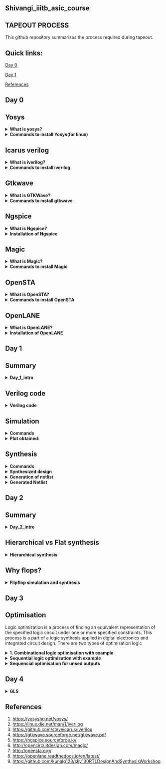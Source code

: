 ## Shivangi_iiitb_asic_course

## TAPEOUT PROCESS
 This github repository summarizes the process required  during tapeout.

## Quick links:

[Day 0](#day-0)

[Day 1](#day-1)


[References](#references)

## Day 0
## Yosys

<details>
  <summary><strong>What is yosys?</strong></summary> 
  
  Yosys is a framework for Verilog RTL synthesis.
  It currently has extensive Verilog-2005 support and provides a basic set of     synthesis algorithms for various application domains. 
  Yosys can be adapted to perform any synthesis job by combining the existing passes (algorithms) using synthesis scripts and adding    additional passes as needed by extending the Yosys C++ code base.
  Yosys is free software licensed under the ISC license (a GPL compatible license that is similar in terms to the MIT license or the 
  2-clause BSD license).

</details>

<details>
  <summary><strong>Commands to install Yosys(for linux)</strong></summary> 

```
$ git clone https://github.com/YosysHQ/yosys.git
$ cd yosys-master
$ sudo apt install make (If make is not installed please install it)
$ sudo apt-get install build-essential clang bison flex
libreadline-dev gawk tcl-dev libffi-dev git
graphviz xdot pkg-config python3 libboost-system-dev
libboost-python-dev libboost-filesystem-dev zlib1g-dev
$ make config-gcc
$ make
$ sudo make install
```

![Screenshot from 2023-07-31 09-58-53](https://github.com/Shivangi2207/shivangi_iiitb_asic_course/assets/140998647/f0898f77-7e00-41a6-8a96-036bb38a882c)

</details>

## Icarus verilog

<details>
  <summary><strong> What is iverilog? </strong></summary>

Icarus verilog is a compiler that translates Verilog source code into executable programs for simulation, or other netlist formats for further processing. The currently supported targets are vvp for simulation, and fpga for synthesis. 
</details>

<details>
  <summary><strong> Commands to install iverilog</strong></summary>

```

sudo apt-get install iverilog
```

![Screenshot from 2023-07-31 09-59-32](https://github.com/Shivangi2207/shivangi_iiitb_asic_course/assets/140998647/6338283f-7296-4109-8ccb-638488b8c950)

</details>

## Gtkwave
<details>
  <summary><strong>What is GTKWave?</strong></summary>

GTKWave is an analysis tool used to perform debugging on Verilog or VHDL
simulation models. With the exception of interactive VCD viewing, it is not
intended to be run interactively with simulation, but instead relies on a post-
mortem approach through the use of dumpfiles. 
</details>

<details>
  <summary><strong>Commands to install gtkwave</strong></summary>

```
$ sudo apt update
$ sudo apt install gtkwave
```
![Screenshot from 2023-07-31 10-00-10](https://github.com/Shivangi2207/shivangi_iiitb_asic_course/assets/140998647/5d015986-fa7c-4114-ab27-71e5090eb0b5)
</details>


## Ngspice
<details>
<summary><strong> What is Ngspice?</strong></summary>
	
 Ngspice is the open source spice simulator for electric and electronic circuits.
 Ngspice offers a wealth of device models for active, passive, analog, and digital elements. Model parameters are provided by our       collections, by the semiconductor device manufacturers, or from semiconductor foundries. The user adds her circuits as a netlist, and the output is one or more graphs of currents, voltages and other electrical quantities or is saved in a data file.
</details>

  <details>
<summary><strong>  Installation of Ngspice</strong></summary>

Download the tarball from https://sourceforge.net/projects/ngspice/files/ to a local directory and then follow the commands given below :

## Dependency for Ngspice:
```
$ sudo apt-get install libxaw7-dev
```

## Commands for installation:
```
$ tar -zxvf ngspice-40.tar.gz
$ cd ngspice-40
$ mkdir release
$ cd release
$ ../configure  --with-x --with-readline=yes --disable-debug
$ make
$ sudo make install
```

![Screenshot from 2023-08-02 11-50-49](https://github.com/Shivangi2207/shivangi_iiitb_asic_course/assets/140998647/8f533196-cc13-4d60-bb26-73b644097f62)

  
</details>

## Magic
<details>
<summary><strong> What is Magic?</strong></summary>  

Magic is a venerable VLSI layout tool, written in the 1980's at Berkeley by John Ousterhout, now famous primarily for writing the scripting interpreter language Tcl. Due largely in part to its liberal Berkeley open-source license, magic has remained popular with universities and small companies. The open-source license has allowed VLSI engineers with a bent toward programming to implement clever ideas and help magic stay abreast of fabrication technology. However, it is the well thought-out core algorithms which lend to magic the greatest part of its popularity. Magic is widely cited as being the easiest tool to use for circuit layout, even for people who ultimately rely on commercial tools for their product design flow. 

</details>

<details>
<summary><strong> Commands to install Magic</strong></summary>  

```
sudo apt-get install m4
sudo apt-get install tcsh
sudo apt-get install csh
sudo apt-get install libx11-dev
sudo apt-get install tcl-dev tk-dev
sudo apt-get install libcairo2-dev
sudo apt-get install mesa-common-dev libglu1-mesa-dev
sudo apt-get install libncurses-dev
git clone https://github.com/RTimothyEdwards/magic
cd magic
./configure
make
sudo make install
```
![Screenshot from 2023-08-02 10-40-41](https://github.com/Shivangi2207/shivangi_iiitb_asic_course/assets/140998647/72965e3d-5ae9-4ceb-83d9-04ea78a89492)




</details>

## OpenSTA
<details>
<summary><strong>What is OpenSTA?</strong></summary>

OpenSTA is a distributed software testing architecture designed around CORBA, it was originally developed to be commercial software by CYRANO. The current toolset has the capability of performing scripted HTTP and HTTPS heavy load tests with performance measurements from Win32 platforms. However, the architectural design means it could be capable of much more.
</details>

<details>
<summary><strong>Commands to install OpenSTA</strong></summary>

## Steps:
Prior to the installation of the OpenSTA install the dependencies using the command shown below :
```
sudo apt-get install cmake clang gcc tcl swig bison flex 
```

After installing the dependencies use the following command to install OpenSTA:

```
git clone https://github.com/The-OpenROAD-Project/OpenSTA.git
cd OpenSTA
mkdir build
cd build
cmake ..
make
sudo make install
```

![Screenshot from 2023-08-02 11-44-43](https://github.com/Shivangi2207/shivangi_iiitb_asic_course/assets/140998647/d5b824eb-4c7b-4453-8d68-65950d9b69fd)


  
</details>

## OpenLANE
<details>
<summary><strong>What is OpenLANE?</strong></strong></summary> 

OpenLane is an automated RTL to GDSII flow based on several components including OpenROAD, Yosys, Magic, Netgen, CVC, SPEF-Extractor, KLayout and a number of custom scripts for design exploration and optimization. It also provides a number of custom scripts for design exploration and optimization.
OpenLane abstracts the underlying open source utilities, and allows users to configure all their behavior with just a single configuration file.
</details>

<details>
<summary><strong>Installation of OpenLANE</strong></strong></summary> 

Prior to the installation of the OpenLane install the dependencies and packages using the command shown below :

```
sudo apt-get update
sudo apt-get upgrade
sudo apt install -y build-essential python3 python3-venv python3-pip make git
```

## Docker Installation

```
sudo apt install apt-transport-https ca-certificates curl software-properties-common
curl -fsSL https://download.docker.com/linux/ubuntu/gpg | sudo gpg --dearmor -o /usr/share/keyrings/docker-archive-keyring.gpg

echo "deb [arch=amd64 signed-by=/usr/share/keyrings/docker-archive-keyring.gpg] https://download.docker.com/linux/ubuntu $(lsb_release -cs) stable" | sudo tee /etc/apt/sources.list.d/docker.list > /dev/null

sudo apt update
sudo apt install docker-ce docker-ce-cli containerd.io
sudo docker run hello-world

sudo groupadd docker
sudo usermod -aG docker $USER
sudo reboot 


# Check for installation
sudo docker run hello-world
```

## Steps to install OpenLane, PDKs and Tools

```
cd $HOME
git clone https://github.com/The-OpenROAD-Project/OpenLane
cd OpenLane
make
make test
```
</details>



## Day 1

## Summary
<details>
<summary><strong>Day_1_intro</strong></summary>
 
In todays Lab i have done simulation and synthesis of 2x1 Mux  using iverilog and yosys respectively. iverilog generates from the RTL design and its testbench a value changing dump file (vcd). gtkwave is the tool used to plot the simulation results of the design.

## Simulator
Simulator is the tool used for simulating the design.Here we have used iverilog. RTL design is checked for adherence to the specs by simulting the design.It changes on input signals.Only when the input changes the output is evaluated.

## RTL Design
Design is the actual code or set of verilog codes which has the intended functionality to meet with the required specifications.It may have 1 or more primary inputs and outputs.
## Testbench
Testbench is the setup to apply stimulus to the design to check its functionality.It does not have any primary i/p or o/p.

![Screenshot from 2023-08-09 10-00-22](https://github.com/Shivangi2207/shivangi_iiitb_asic_course/assets/140998647/68b1864c-7690-4f67-a25b-b798957bbdde)


## Synthesizer
It is a tool which is used for converting the RTL To netlist.Here we have used Yosys for synthesizer. In this we use same testbench that we have used during simulation to verify the synthesis.The design is converted into gates and the connections are made between the gates.This is given out as a file called netlist.

<img src="https://github.com/Shivangi2207/shivangi_iiitb_asic_course/assets/140998647/3e2c91f3-9abc-4367-8201-da4faf13b052" alt="alt text" width="400" height="400">

## .lib 
Lib file is a short form of Liberty Timing file. Liberty syntax is followed to write a .lib file. It is a collection of logical modules. It includes basic logic gates like And, Or,Not etc. It contains different flavours of gate (slow,fast,medium).

<img src="https://github.com/Shivangi2207/shivangi_iiitb_asic_course/assets/140998647/20e36961-74b3-4eeb-b183-a798594a00ad" width="400" height="400">


So based on our requirement we use different flavours of cell.

a) Faster the cells lesser is the delay, but for that we need wider transistors      so the power dissipation will be more too.So faster cells donot come free,they    come at penalty of area and power.More use of faster cell will result in bad      circuit with large area and power dissipation.

b) slower cells are used at non-critical path where we donot require high            performance where delay is not an issue so our power dissipation and area will    also be minimum. But more use of slower cells will make our circuit sluggish.



      
</details>

## Verilog code
<details>
<summary><strong>Verilog code</strong></summary>
The verilog codes of the 2x1 mux (good_mux.v) and its testbench (tb_good_mux.v) are taken from https://github.com/kunalg123/sky130RTLDesignAndSynthesisWorkshop.git


## Commands to download the lab folder

```
$ git clone https://github.com/kunalg123/vsdflow.git
$ git clone https://github.com/kunalg123/sky130RTLDesignAndSynthesisWorkshop.git


```   

 
## Verilog code of good_mux.v and tb_good_mux.v

## Design file
```

module good_mux (input i0 , input i1 , input sel , output reg y);
always @ (*)
begin
	if(sel)
		y <= i1;
	else 
		y <= i0;
end
endmodule

```
## Test bench

```

`timescale 1ns / 1ps
module tb_good_mux;
	// Inputs
	reg i0,i1,sel;
	// Outputs
	wire y;

        // Instantiate the Unit Under Test (UUT)
	good_mux uut (
		.sel(sel),
		.i0(i0),
		.i1(i1),
		.y(y)
	);

	initial begin
	$dumpfile("tb_good_mux.vcd");
	$dumpvars(0,tb_good_mux);
	// Initialize Inputs
	sel = 0;
	i0 = 0;
	i1 = 0;
	#300 $finish;
	end

always #75 sel = ~sel;
always #10 i0 = ~i0;
always #55 i1 = ~i1;
endmodule

```
</details>

## Simulation
<details>
<summary><strong>Commands</strong></summary>
To simulate and view plots of 2x1 mux (good_mux.v) and its testbench (tb_good_mux.v) following commands are used:

```
$ iverilog good_mux.v tb_good_mux.v
$ ./a.out
$ gtkwave tb_good_mux.vcd

```
</details>

<details>
<summary><strong>Plot obtained:</strong></summary>

![Screenshot from 2023-08-08 23-47-03](https://github.com/Shivangi2207/shivangi_iiitb_asic_course/assets/140998647/5083f91b-52f1-4343-94de-353008bd834b)

</details>


##  Synthesis
<details>
<summary><strong>Commands</strong></strong></summary>
 

In the directory of verilog_files (/home/shivangi/VLSI/sky130RTLDesignAndSynthesisWorkshop/verilog_files) following commands are used to synthesize and view Synthesized design :

```
$ yosys
yosys> read_liberty -lib ../my_lib/lib/sky130_fd_sc_hd__tt_025C_1v80.lib
yosys> read_verilog good_mux.v
synth -top good_mux
yosys> abc -liberty ../my_lib/lib/sky130_fd_sc_hd__tt_025C_1v80.lib 
yosys> show
```
</details>


<details>
<summary><strong>Synthesized design</strong></strong></summary>

![Screenshot from 2023-08-09 00-09-18](https://github.com/Shivangi2207/shivangi_iiitb_asic_course/assets/140998647/16ddbc34-90bb-47ba-809c-2fed1fa67731)

</details>

<details>
<summary><strong>Generation of netlist</strong></strong></summary>


Now, to generate the netlist following commands are used:

```
yosys> write_verilog good_mux_netlist.v
yosys> write_verilog -noattr good_mux_netlist.v
yosys> !gvim good_mux_netlist.v 

```

![Screenshot from 2023-08-09 10-02-49](https://github.com/Shivangi2207/shivangi_iiitb_asic_course/assets/140998647/9e260074-ba0a-4f5e-8629-7195665ac8ad)

</details>

<details>
<summary><strong>Generated Netlist</strong></strong></summary>

![Screenshot from 2023-08-09 00-18-20](https://github.com/Shivangi2207/shivangi_iiitb_asic_course/assets/140998647/22c8fd55-79f5-4f7d-b58d-04b4f8dc837b)

      
</details>

## Day 2
## Summary
<details>
<summary><strong>Day_2_intro</strong></summary>
In todays lab I have learnt about .lib file and different flavours of gate present in .lib file.
Along with that i have synthesized a multiple module (made of two submodules) at the multiple module level (both in hierarchical and flattened forms) then at the submodule level. 
//complete it

## .lib file
We have used sky130_fd_sc_hd__tt_025C_1v80.lib file. The name of the .lib file represent different parameter as follows:

tt- typical process

025C- temperature

1v80-voltage

![Screenshot from 2023-08-14 21-50-52](https://github.com/Shivangi2207/shivangi_iiitb_asic_course/assets/140998647/a565ec55-5300-4a98-aff7-e68959c89ec2)

Now .lib file also contains different flavours of gate modules. lets look through some different and gate module present in our .lib file

 ![Screenshot from 2023-08-14 21-56-11](https://github.com/Shivangi2207/shivangi_iiitb_asic_course/assets/140998647/1235470d-8fb3-4712-b864-7d9046ecd3fb)

 As shown in the above fig. three types of gate module are there we have and2_0 , and2_2, and2_4. If we carefully look into the figure we will see that the area is less for the 1st one and largest for the 3rd one.So and0_4 is the wide transistor and and2_0 is the narrow one so the and0_4 will be fastest and and2_0 is the slowest and performance of the middle one  is in betwwen these two transistors. So according to our own requirement we will choose what to use and where to use these modules. 

</details>

## Hierarchical vs Flat synthesis

<details>
	<summary><strong>Hierarchical synthesis</strong></summary>
 Lets understand the sysnthesis with the of an example. I have synthesized a mutiple_modules.v file whose code is given below. In this we have multiple_modules as a top module in which we have instatiated sub_module1 and sub_module2 which performs And operation and or operation respectively.

```
module sub_module2 (input a, input b, output y);
	assign y = a | b;
endmodule

module sub_module1 (input a, input b, output y);
	assign y = a&b;
endmodule

module multiple_modules (input a, input b, input c , output y);
	wire net1;
	sub_module1 u1(.a(a),.b(b),.y(net1));  //net1 = a&b
	sub_module2 u2(.a(net1),.b(c),.y(y));  //y = net1|c ,ie y = a&b + c;
endmodule
```

Then I synthesized the file using following commands:
```
yosys> read_liberty -lib ../my_lib/lib/sky130_fd_sc_hd__tt_025C_1v80.lib 
yosys> read_verilog multiple_modules.v
yosys> synth -top multiple_modules
yosys> abc -liberty ../my_lib/lib/sky130_fd_sc_hd__tt_025C_1v80.lib
yosys> show multiple_modules 

```

This is the schematic as per the port connection in th above module.
![IMG_20230814_225311](https://github.com/Shivangi2207/shivangi_iiitb_asic_course/assets/140998647/6f8e28e9-b723-4421-81d8-d415a3acd52b)

Commands to get the hierarchical netlist:
```
yosys> write_verilog -noattr multiple_modules_hier.v
yosys> !gvim  multiple_modules_hier.v
```
However we get the following schematic instead of the above one. 
![Screenshot from 2023-08-14 22-43-12](https://github.com/Shivangi2207/shivangi_iiitb_asic_course/assets/140998647/39e5911f-865c-4a80-b41e-1fcc4d6f9349)

This is what we call hierarchical design.The synthesizer considers the module hierarcy and does the mapping accordting to instantiation. Here is the hierarchical netlist code for the multiple_modules:

```
module multiple_modules(a, b, c, y);
	  input a;
	 input b;
	 input c;
	  wire net1;
	 output y;
  sub_module1 u1 (.a(a),.b(b),.y(net1) );
  sub_module2 u2 (.a(net1),.b(c),.y(y));
endmodule

module sub_module1(a, b, y);
 wire _0_;
 wire _1_;
 wire _2_;
 input a;
 input b;
 output y;
 sky130_fd_sc_hd__and2_0 _3_ (.A(_1_),.B(_0_),.X(_2_));
 assign _1_ = b;
 assign _0_ = a;
 assign y = _2_;
endmodule

module sub_module2(a, b, y);
wire _0_;
 wire _1_;
 wire _2_;
input a;
input b;
 output y;
 sky130_fd_sc_hd__lpflow_inputiso1p_1 _3_ (.A(_1_),.SLEEP(_0_),.X(_2_) );
 assign _1_ = b;
 assign _0_ = a;
 assign y = _2_;
endmodule
```

## Flat synthesis

In the flat synthesis hierarchies are flattened out and directly instantiates gates here. The flattened netlist is given below.

```

module multiple_modules(a, b, c, y);
      wire _0_;
      wire _1_;
      wire _2_;
      wire _3_;
      wire _4_;
      wire _5_;
      input a;
      wire a;
      input b;
      wire b;
      input c;
      wire c;
      wire net1;
      wire \u1.a ;
      wire \u1.b ;
      wire \u1.y ;
      wire \u2.a ;
      wire \u2.b ;
      wire \u2.y ;
      output y;
      wire y;
  sky130_fd_sc_hd__and2_0 _6_ (
            .A(_1_),
            .B(_0_),
            .X(_2_)
              );
  sky130_fd_sc_hd__or2_0 _7_ (
            .A(_4_),
            .B(_3_),
            .X(_5_)
              );
  assign _4_ = \u2.b ;
  assign _3_ = \u2.a ;
  assign \u2.y  = _5_;
  assign \u2.a  = net1;
  assign \u2.b  = c;
  assign y = \u2.y ;
  assign _1_ = \u1.b ;
  assign _0_ = \u1.a ;
  assign \u1.y  = _2_;
  assign \u1.a  = a;
  assign \u1.b  = b;
  assign net1 = \u1.y ;
endmodule
```
The commands for flat synthesis are:
```
yosys> flatten
yosys> write_verilog -noattr multiple_modules_flat.v
yosys> !vim multiple_modules_flat.v
```
This is the synthyesized circuit for a flattened netlist. Here u1 and u2 are flattened and directly or gates are realized.

![Screenshot from 2023-08-15 00-45-04](https://github.com/Shivangi2207/shivangi_iiitb_asic_course/assets/140998647/3dcc2b79-a888-470b-b888-9667f159a82a)

</details>



## Why flops?

<details>
<summary><strong>Flipflop simulation and synthesis</strong></summary>

## Asynchronous reset flipflip

```
module dff_asyncres_syncres ( input clk , input async_reset , input sync_reset , input d , output reg q );
always @ (posedge clk , posedge async_reset)
begin
	if(async_reset)
		q <= 1'b0;
	else if (sync_reset)
		q <= 1'b0;
	else	
		q <= d;
end
endmodule
```
Simulation:

![Screenshot from 2023-08-15 10-48-40](https://github.com/Shivangi2207/shivangi_iiitb_asic_course/assets/140998647/eb2154ac-51bc-4743-abb0-a4c4bb2d4f58)

Here the output q goes low whenever reset is high and will not wait for the clock's posedge, i.e irrespective of clock, the output is changed to low.

## Synthesis

commands:
```
$yosys
yosys> read_liberty -lib ../my_lib/lib/sky130_fd_sc_hd__tt_025C_1v80.lib
yosys> read_verilog dff_asyncres.v
yosys> synth -top dff_asyncres
yosys> dfflibmap -liberty ../my_lib/lib/sky130_fd_sc_hd__tt_025C_1v80.lib
yosys> abc -liberty ../my_lib/lib/sky130_fd_sc_hd__tt_025C_1v80.lib
yosys> show
```
Design obtained with active high reset

## Synthesized circuit:

![Screenshot from 2023-08-15 11-08-40](https://github.com/Shivangi2207/shivangi_iiitb_asic_course/assets/140998647/754f9c96-60ca-41eb-a94f-47b08622417c)

## Asynchronous set d flipflop

```
module dff_async_set ( input clk ,  input async_set , input d , output reg q );
always @ (posedge clk , posedge async_set)
begin
	if(async_set)
		q <= 1'b1;
	else	
		q <= d;
end
endmodule

```
## Simulation

![Screenshot from 2023-08-15 10-52-36](https://github.com/Shivangi2207/shivangi_iiitb_asic_course/assets/140998647/7e89ef11-e8c1-44f8-92b2-62d7113e1bf0)



 Here the output q goes high whenever set is high and will not wait for the clock's posedge, i.e irrespective of clock, the output is changed to high.

 ## Synthesis
 commands
 ```
$yosys
yosys> read_liberty -lib ../my_lib/lib/sky130_fd_sc_hd__tt_025C_1v80.lib
yosys> read_verilog dff_async_set.v 
yosys> synth -top dff_async_set
yosys> dfflibmap -liberty ../my_lib/lib/sky130_fd_sc_hd__tt_025C_1v80.lib 
yosys> abc -liberty ../my_lib/lib/sky130_fd_sc_hd__tt_025C_1v80.lib
yosys> show
```
## Synthesized circuit:

![Screenshot from 2023-08-15 11-12-22](https://github.com/Shivangi2207/shivangi_iiitb_asic_course/assets/140998647/8e3d6e87-0d20-489b-8b36-2e491667ea3f)


## Synchronous reset
```
module dff_syncres ( input clk , input async_reset , input sync_reset , input d , output reg q );
always @ (posedge clk )
begin
	if (sync_reset)
		q <= 1'b0;
	else	
		q <= d;
end
endmodule
```
## Simulation:

 ![Screenshot from 2023-08-15 10-58-17](https://github.com/Shivangi2207/shivangi_iiitb_asic_course/assets/140998647/683a4cab-630d-4def-853a-63175fb6ed64)

Here the output q goes low whenever reset is high and at the positive edge of the clock. Here the reset of the output depends on the clock.

## Synthesis

commands
```

$yosys
yosys> read_liberty -lib ../my_lib/lib/sky130_fd_sc_hd__tt_025C_1v80.lib
yosys> read_verilog dff_syncres.v 
yosys> synth -top dff_syncres
yosys> dfflibmap -liberty ../my_lib/lib/sky130_fd_sc_hd__tt_025C_1v80.lib 
yosys> abc -liberty ../my_lib/lib/sky130_fd_sc_hd__tt_025C_1v80.lib
yosys> show
```


## Synthesized circuit:
![Screenshot from 2023-08-15 11-22-05](https://github.com/Shivangi2207/shivangi_iiitb_asic_course/assets/140998647/63033669-59ea-4673-80d3-d8861c2d9aba)


## Dff with both synchronous and asynchronous reset
```
module dff_asyncres_syncres.v ( input clk , input async_reset , input sync_reset , input d , output reg q );
always @ (posedge clk , posedge async_reset)
begin
	if(async_reset)
		q <= 1'b0;
	else if (sync_reset)
		q <= 1'b0;
	else	
		q <= d;
end
endmodule

```

## Simulation

![Screenshot from 2023-08-15 11-31-42](https://github.com/Shivangi2207/shivangi_iiitb_asic_course/assets/140998647/8089ae2a-10b3-4b9f-b4c4-d53181373aac)

Here the output q goes low whenever asynchronous reset is high where output doesn't depend on clock and also when synchronous reset is high and posedge of clock occurs.

## Synthesis

commands
```

$yosys
yosys> read_liberty -lib ../my_lib/lib/sky130_fd_sc_hd__tt_025C_1v80.lib
yosys> read_verilog dff_asyncres_syncres.v
yosys> synth -top dff_asyncres_syncres
yosys> dfflibmap -liberty ../my_lib/lib/sky130_fd_sc_hd__tt_025C_1v80.lib 
yosys> abc -liberty ../my_lib/lib/sky130_fd_sc_hd__tt_025C_1v80.lib
yosys> show

```

## Simulation
![Screenshot from 2023-08-15 11-30-15](https://github.com/Shivangi2207/shivangi_iiitb_asic_course/assets/140998647/62ff37ff-89aa-4d17-b44d-4de34f44bf6f)


## Some interseting Optimisation
In this we have deal with some automatic and intersetion optimisation. Here are some examples: Like multiplying a number with 2 does not need any hardware and only can be done by adding 0's in the a like if we multiply it by 4 then we will add 2 0's from back and for multiplication with 8 we have to add three 0's to a from back. 

## Code
```
module mul2 (input [2:0] a, output [3:0] y);
	assign y = a * 2;
endmodule
```
## Netlist for the above Schematic:
```
module mul2(a, y);
  input [2:0] a;
  wire [2:0] a;
  output [3:0] y;
  wire [3:0] y;
  assign y = { a, 1'h0 };
endmodule
```
## Synthesized circuit:

![Screenshot from 2023-08-15 12-02-19](https://github.com/Shivangi2207/shivangi_iiitb_asic_course/assets/140998647/20284045-da51-471e-8f25-034c8f0b2432)

Multiplication by 8
 

## Schematic


![Screenshot from 2023-08-15 12-08-36](https://github.com/Shivangi2207/shivangi_iiitb_asic_course/assets/140998647/a699daf3-2a2b-468b-9e6d-e45118501a1c)

## Netlist for the above Schematic:
```
module mult8(a, y);
  input [2:0] a;
  wire [2:0] a;
  output [5:0] y;
  wire [5:0] y;
  assign y = { a, a };
endmodule
```


</details>



## Day 3

## Optimisation

Logic optimization is a process of finding an equivalent representation of the specified logic circuit under one or more specified constraints. This process is a part of a logic synthesis          applied in digital electronics and integrated circuit design. 
There are two types of optimisation logic
	
<details><summary><strong>1. Combinational logic optimisation with example</strong></summary><br>
 	In this the logic gates get squeezed  to get the most optimized design that results in area and power saving.
  It is done by two means:
  1. constant propagation logic optimisation
  Constant Propagation is an optimization technique employed by synthesis tools to minimize hardware implementation. This is achieved by optimizing away the logic for which parameters are configured to keep it disabled.

let's understand it by an example:

In this example we fixed one of our input A to 0 then progate it to the output. So we can simply replace the whole big circuit with just and inverter as both are having same output.

![IMG_20230815_131136](https://github.com/Shivangi2207/shivangi_iiitb_asic_course/assets/140998647/f21a189f-ccb8-4959-99a9-406fd5a07898)

2.Boolean logic optimisation
The optimization methods that consider logic functions as well as their representations are called "Boolean methods"
Boolean function minimizing methods include: 
 a. Karnaugh maps
 b. Quine–McCluskey algorithm

 let's understand it by an example:
 In this optimisation we basically try to reduce the boolean expression using required methods.Hence we get the reduced logic expression 
 
![IMG_20230815_131122](https://github.com/Shivangi2207/shivangi_iiitb_asic_course/assets/140998647/7298588e-8a12-4a10-838b-2085b225d765)

Here we will be doing the labs that illustrate combinational logic optimizations.

## Example 1:
## Code
```
module opt_check (input a , input b , output y);
	assign y = a?b:0;
endmodule
```

## Commands to run
```
yosys> read_liberty -lib ../my_lib/lib/sky130_fd_sc_hd__tt_025C_1v80.lib
yosys> read_verilog opt_check.v
yosys> synth -top opt_check
yosys> abc -liberty ../my_lib/lib/sky130_fd_sc_hd__tt_025C_1v80.lib 
yosys> show
```
## Obtained schematic
 
 ![Screenshot from 2023-08-15 15-58-12](https://github.com/Shivangi2207/shivangi_iiitb_asic_course/assets/140998647/b7a9d8b3-77e6-4d9b-ac4f-4e1fc317b8af)

## Example 2:
## Code

```
module opt_check2 (input a , input b , output y);
	assign y = a?1:b;
endmodule
```

## Commands:
```
yosys> read_liberty -lib ../my_lib/lib/sky130_fd_sc_hd__tt_025C_1v80.lib
yosys> read_verilog opt_check2.v
yosys> synth -top opt_check2
yosys> abc -liberty ../my_lib/lib/sky130_fd_sc_hd__tt_025C_1v80.lib 
yosys> show

```
## Obtained schematic
![Screenshot from 2023-08-15 16-05-53](https://github.com/Shivangi2207/shivangi_iiitb_asic_course/assets/140998647/81414174-421d-414b-bb57-6f178b678d91)

## Example 3:
## Code
```
module opt_check3 (input a , input b, input c , output y);
	assign y = a?(c?b:0):0;
endmodule
```
## Commands:
```
yosys> read_liberty -lib ../my_lib/lib/sky130_fd_sc_hd__tt_025C_1v80.lib
yosys> read_verilog opt_check3.v
yosys> synth -top opt_check3
yosys> abc -liberty ../my_lib/lib/sky130_fd_sc_hd__tt_025C_1v80.lib 
yosys> show


```
## Obtained schematic

![Screenshot from 2023-08-15 16-11-55](https://github.com/Shivangi2207/shivangi_iiitb_asic_course/assets/140998647/c32afba8-6da7-4ac4-907d-030f61cec27e)

## Example 4:
## Code
```
module opt_check4 (input a , input b , input c , output y);
	assign y = a?(b?(a & c ):c):(!c);
endmodule
```

##  Commands
```
yosys> read_liberty -lib ../my_lib/lib/sky130_fd_sc_hd__tt_025C_1v80.lib
yosys> read_verilog opt_check4.v
yosys> synth -top opt_check4
yosys> abc -liberty ../my_lib/lib/sky130_fd_sc_hd__tt_025C_1v80.lib 
yosys> show
```
## Obtained schematic

![Screenshot from 2023-08-15 16-17-10](https://github.com/Shivangi2207/shivangi_iiitb_asic_course/assets/140998647/e7724271-df4e-4da0-bdbb-e1823f45b7a4)

## Example 5:
## Code
```
module sub_module(input a , input b , output y);
	assign y = a & b;
endmodule

module multiple_module_opt2(input a , input b , input c , input d , output y);
	wire n1,n2,n3;
	sub_module U1 (.a(a) , .b(1'b0) , .y(n1));
	sub_module U2 (.a(b), .b(c) , .y(n2));
	sub_module U3 (.a(n2), .b(d) , .y(n3));
	sub_module U4 (.a(n3), .b(n1) , .y(y));
endmodule
```


## Commands
```
yosys:read_liberty -lib ../lib/sky130_fd_sc_hd__tt_025C_1v80.lib 
yosys:read_verilog multiple_module_opt2.v
yosys:synth -top multiple_module_opt2
yosys:abc -liberty ../lib/sky130_fd_sc_hd__tt_025C_1v80.lib 
yosys:flatten
yosys:opt_clean -purge
yosys:show

```
## Before flatten

![Screenshot from 2023-08-15 16-27-08](https://github.com/Shivangi2207/shivangi_iiitb_asic_course/assets/140998647/353b02c6-d5f0-4a28-ae4f-4eed22e3b5ce)



## After Flatten


![Screenshot from 2023-08-15 16-24-37](https://github.com/Shivangi2207/shivangi_iiitb_asic_course/assets/140998647/14ba880d-2539-4801-9d3a-b5d7ee74401d)


## Example 6:
## Code
```
	module sub_module1(input a , input b , output y);
	 assign y = a & b;
	endmodule

	module sub_module2(input a , input b , output y);
	 assign y = a^b;
	endmodule

	module multiple_module_opt(input a , input b , input c , input d , output y);
	wire n1,n2,n3;
	sub_module1 U1 (.a(a) , .b(1'b1) , .y(n1));
	sub_module2 U2 (.a(n1), .b(1'b0) , .y(n2));
	sub_module2 U3 (.a(b), .b(d) , .y(n3));

	assign y = c | (b & n1); 
	endmodule
```
## Commands
```
yosys:read_liberty -lib ../lib/sky130_fd_sc_hd__tt_025C_1v80.lib 
yosys:read_verilog multiple_module_opt.v
yosys:synth -top multiple_module_opt
yosys:abc -liberty ../lib/sky130_fd_sc_hd__tt_025C_1v80.lib 
yosys:flatten
yosys:opt_clean -purge
yosys:show

```
## Before flatten
![Screenshot from 2023-08-15 16-30-20](https://github.com/Shivangi2207/shivangi_iiitb_asic_course/assets/140998647/5780d3be-a35a-4846-b400-2ed25ad80c00)


## After Flatten
![Screenshot from 2023-08-15 16-30-59](https://github.com/Shivangi2207/shivangi_iiitb_asic_course/assets/140998647/60d32fb1-0ace-433d-8acf-409436635091)



 </details>
<details>
<summary><strong>Sequential logic optimisation with example</strong></summary>
sequential logic optimization method has been presented that is based on selectively precomputing the output logic values of the circuit one clock cycle before they are required, and using the precomputed values to reduce internal switching activity in the succeeding clock cycle
It is done by various means:
1. sequential constant propagation
Let's understand this using an example

![IMG_20230815_145417](https://github.com/Shivangi2207/shivangi_iiitb_asic_course/assets/140998647/191cb347-68d8-432e-bab3-9316295bb3b4)

In the 1st Dff Q will always be 0 when reset is high Q become 0 also when reset is not high it will be 0 again as D is grounded . So Q=0 is propagated to nand gate so our output will always be 1. But this is not the case with the 2nd Dff as in this Q=1 when set is high and Q=0 when set is not applied and D is grounded.

So in the 1st Dff Q pin is constant so it can be optimised furthur , but  the 2nd Dff can't be optimised as its Q pin is not constant.

1. State optimisation:

In this optimisation of unused states are done.

3. Cloning:

This is done when performing PHYSICAL AWARE SYNTHESIS. Lets consider a flop A which is connected to flop B and flop C through a combination logic. If B and C are placed far from A in the flooerplan, there is a routing path delay. To avoid this, we connect A to two intermediate flops and then from these flops the output is sent to B and C thereby decreasing the delay. This process is called cloning since we are generating two new flops with same functionality as A.


3.Retiming: 
Retiming is a powerful sequential optimization technique used to move registers across the combinational logic or to optimize the number of registers to improve performance via power-delay trade-off, without changing the input-output behavior of the circuit. 

## Example 1:
Here flop will be inferred as the output is not constant.

```
module dff_const1(input clk, input reset, output reg q);
	always @(posedge clk, posedge reset)
	begin
		if(reset)
			q <= 1'b0;
		else
			q <= 1'b1;
	end
endmodule
```
## Simulation
![Screenshot from 2023-08-15 16-46-23](https://github.com/Shivangi2207/shivangi_iiitb_asic_course/assets/140998647/7c9a0178-a773-4a6e-81e6-f3a7a9b506b9)

## Synthesis
![Screenshot from 2023-08-15 17-16-56](https://github.com/Shivangi2207/shivangi_iiitb_asic_course/assets/140998647/c2fd5e40-a46a-44de-ac10-11ed46f921da)

![Screenshot from 2023-08-15 17-18-26](https://github.com/Shivangi2207/shivangi_iiitb_asic_course/assets/140998647/65d7dab5-d87a-4f81-8a5e-ee2298e46896)


## Example 2:


## Code
```
module dff_const2(input clk, input reset, output reg q);
	always @(posedge clk, posedge reset)
	begin
		if(reset)
			q <= 1'b1;
		else
			q <= 1'b1;
	end
endmodule
```
## Simulation

![Screenshot from 2023-08-15 16-53-35](https://github.com/Shivangi2207/shivangi_iiitb_asic_course/assets/140998647/1b8dd043-b983-4b1c-9aa5-a9404a475430)

## Synthesis
![Screenshot from 2023-08-15 17-20-43](https://github.com/Shivangi2207/shivangi_iiitb_asic_course/assets/140998647/6122a530-114b-4821-93eb-7c748f57564b)

![Screenshot from 2023-08-15 17-21-17](https://github.com/Shivangi2207/shivangi_iiitb_asic_course/assets/140998647/53e451b4-e77b-4530-ae60-8bc1cb2834d2)


## Example 3:

## Code
```
	module dff_const3(input clk, input reset, output reg q);
	reg q1;

	always @(posedge clk, posedge reset)
	begin
		if(reset)
		begin
			q <= 1'b1;
			q1 <= 1'b0;
		end
		else
		begin
			q1 <= 1'b1;
			q <= q1;
		end
	end
	endmodule
```
 ##  Simulation
![Screenshot from 2023-08-15 16-56-35](https://github.com/Shivangi2207/shivangi_iiitb_asic_course/assets/140998647/a38c62ad-f15e-4bf3-8fcb-2b276689f272)


 ## Synthesis

 ![Screenshot from 2023-08-15 17-22-33](https://github.com/Shivangi2207/shivangi_iiitb_asic_course/assets/140998647/26e3085e-8064-4475-9f0f-a0dad5cc20bc)


![Screenshot from 2023-08-15 17-22-59](https://github.com/Shivangi2207/shivangi_iiitb_asic_course/assets/140998647/a373dfe9-682a-4b0f-b966-d20f25599dad)

 ## Example 4:
 ## Code
 ```
	module dff_const4(input clk, input reset, output reg q);
	reg q1;

	always @(posedge clk, posedge reset)
	begin
		if(reset)
		begin
			q <= 1'b1;
			q1 <= 1'b1;
		end
	else
		begin
			q1 <= 1'b1;
			q <= q1;
		end
	end
	endmodule
```
## Simulation
![Screenshot from 2023-08-15 16-57-36](https://github.com/Shivangi2207/shivangi_iiitb_asic_course/assets/140998647/30c4cbee-240a-4cbf-ba9b-5a536f92446c)


## Synthesis
![Screenshot from 2023-08-15 17-24-09](https://github.com/Shivangi2207/shivangi_iiitb_asic_course/assets/140998647/8bd694a1-23be-4cfd-a796-294d895e914c)


![Screenshot from 2023-08-15 17-24-26](https://github.com/Shivangi2207/shivangi_iiitb_asic_course/assets/140998647/805c84bc-a27d-4e36-88fa-3072ef5d294b)


## Example 5:
## Code 
```
	module dff_const5(input clk, input reset, output reg q);
	reg q1;
	always @(posedge clk, posedge reset)
		begin
			if(reset)
			begin
				q <= 1'b0;
				q1 <= 1'b0;
			end
		else
			begin
				q1 <= 1'b1;
				q <= q1;
			end
		end
	endmodule
```
## Simulation

![Screenshot from 2023-08-15 17-00-45](https://github.com/Shivangi2207/shivangi_iiitb_asic_course/assets/140998647/d3f13139-1ed9-4a11-9bc3-4534ac29e822)

## Synthesis

![Screenshot from 2023-08-15 17-25-07](https://github.com/Shivangi2207/shivangi_iiitb_asic_course/assets/140998647/fda7987c-7209-4e89-a1c6-60b7457f740c)

![Screenshot from 2023-08-15 17-25-25](https://github.com/Shivangi2207/shivangi_iiitb_asic_course/assets/140998647/767eb92d-8dbd-4866-a345-3512ce7a2cba)

 
</details>

 


<details>
<summary><strong>Sequencial optimisation for unsed outputs </strong></summary>


## Example 1:
## Code
```
	module counter_opt (input clk , input reset , output q);
	reg [2:0] count;
	assign q = count[0];
	always @(posedge clk ,posedge reset)
	begin
		if(reset)
			count <= 3'b000;
		else
			count <= count + 1;
	end
	endmodule
```

## Synthesis

![Screenshot from 2023-08-15 17-33-27](https://github.com/Shivangi2207/shivangi_iiitb_asic_course/assets/140998647/4a56108d-b247-4418-bfe0-384a15299886)

 ![Screenshot from 2023-08-15 17-32-24](https://github.com/Shivangi2207/shivangi_iiitb_asic_course/assets/140998647/c4223175-5c4c-4d37-9c98-295452cb4ff8)


 ## Example 2:
 Updated Counter logic:
 ```
module counter_opt (input clk , input reset , output q);
	reg [2:0] count;
	assign q = {count[2:0]==3'b100};
	always @(posedge clk ,posedge reset)
	begin
	if(reset)
		count <= 3'b000;
	else
		count <= count + 1;
	end
endmodule
```

 ## Synthesis
 
 ![Screenshot from 2023-08-15 17-43-21](https://github.com/Shivangi2207/shivangi_iiitb_asic_course/assets/140998647/2839f35f-9f10-4c31-b731-650b605779ca)

![Screenshot from 2023-08-15 17-39-28](https://github.com/Shivangi2207/shivangi_iiitb_asic_course/assets/140998647/e885ec04-0c4e-41fe-9780-a1115d339aa2)


</details>

## Day 4

<details>
<summary><strong>GLS</strong></summary>
 
</details>


## References
1. https://yosyshq.net/yosys/
2. https://linux.die.net/man/1/iverilog
3. https://github.com/steveicarus/iverilog
4. https://gtkwave.sourceforge.net/gtkwave.pdf
5. https://ngspice.sourceforge.io/
6. http://opencircuitdesign.com/magic/
7. http://opensta.org/
8. https://openlane.readthedocs.io/en/latest/
9. https://github.com/kunalg123/sky130RTLDesignAndSynthesisWorkshop

